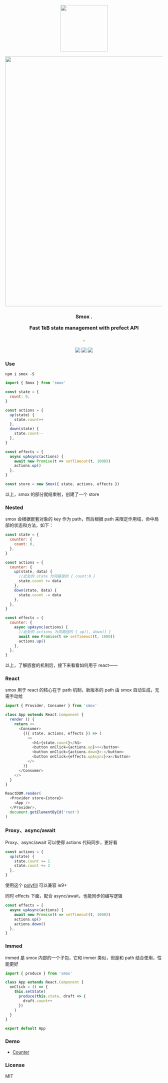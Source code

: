 <p align="center"><img src="https://user-images.githubusercontent.com/12951461/58321687-6e549b00-7e51-11e9-9312-9f81889bf4fa.jpg" width="150"/></p>
<p align="center"><img src="https://user-images.githubusercontent.com/12951461/58321688-6eed3180-7e51-11e9-8bc8-275db9dbdc19.jpg"  width="800"/></p>
<h3 align="center">Smox .<p>Fast 1kB state management with prefect API</p>.</h3>
<p align="center">
<a href="https://npmjs.com/package/smox"><img src="https://img.shields.io/npm/v/smox.svg?style=flat-square"></a>
<a href="https://npmjs.com/package/smox"><img src="https://img.shields.io/npm/dt/smox.svg?style=flat-square"></a>
<a href="https://bundlephobia.com/result?p=smox"><img src="https://img.shields.io/bundlephobia/minzip/smox.svg?style=flat-square"></a>
</p>

### Use

```shell
npm i smox -S
```

```js
import { Smox } from 'smox'

const state = {
  count: 0,
}

const actions = {
  up(state) {
    state.count++
  },
  down(state) {
    state.count--
  },
}

const effects = {
  async upAsync(actions) {
    await new Promise(t => setTimeout(t, 1000))
    actions.up()
  },
}

const store = new Smox({ state, actions, effects })
```

以上，smox 的部分就结束啦，创建了一个 store

### Nested

smox 会根据嵌套对象的 key 作为 path，然后根据 path 来限定作用域，命中局部的状态和方法，如下：

```js
const state = {
  counter: {
    count: 0,
  },
}

const actions = {
  counter: {
    up(state, data) {
      //此处的 state 为同路径的 { count:0 }
      state.count += data
    },
    down(state, data) {
      state.count -= data
    },
  },
}

const effects = {
  counter: {
    async upAsync(actions) {
      //此处的 actions 为同路径的 { up(), down() }
      await new Promise(t => setTimeout(t, 1000))
      actions.up()
    },
  },
}
```

以上，了解嵌套的机制后，接下来看看如何用于 react——

### React

smox 用于 react 的核心在于 path 机制，新版本的 path 由 smox 自动生成，无需手动给

```js
import { Provider, Consumer } from 'smox'

class App extends React.Component {
  render () {
    return <>
      <Consumer>
        {({ state, actions, effects }) => (
          <>
            <h1>{state.count}</h1>
            <button onClick={actions.up}>+</button>
            <button onClick={actions.down}>-</button>
            <button onClick={effects.upAsync}>x</button>
          </>
        )}
      </Consumer>
    </>
  }
}

ReactDOM.render(
  <Provider store={store}>
    <App />
  </Provider>,
  document.getElementById('root')
)
```

### Proxy、async/await

Proxy、async/await 可以使得 actions 代码同步，更好看

```js
const actions = {
  up(state) {
    state.count += 1
    state.count += 2
  },
}
```

使用这个 [polyfill](https://github.com/GoogleChrome/proxy-polyfill) 可以兼容 ie9+

同时 effects 下面，配合 async/await，也能同步的编写逻辑

```js
const effects = {
  async upAsync(actions) {
    await new Promise(t => setTimeout(t, 1000))
    actions.up()
    actions.down()
  },
}
```

### Immed

immed 是 smox 内部的一个子包，它和 immer 类似，但是和 path 结合使用，性能更好

```js
import { produce } from 'smox'

class App extends React.Component {
  onClick = () => {
    this.setState(
      produce(this.state, draft => {
        draft.count++
      })
    )
  }
}

export default App
```

### Demo

- [Counter](https://ws1.sinaimg.cn/mw690/0065Zy9egy1g3cih8llu2j314a0ycdp6.jpg)

### License

MIT
